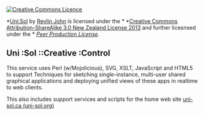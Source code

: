 [![Creative Commons Licence](http://i.creativecommons.org/l/by-sa/3.0/nz/88x31.png)](http://creativecommons.org/licenses/by-sa/3.0/nz/deed.en_GB) 

*[Uni:Sol](http://uni-sol.org) by [Revlin John](mailto:stylogicalmaps@gmail.com) is licensed under the * 
*[Creative Commons Attribution-ShareAlike 3.0 New Zealand License 2013](http://creativecommons.org/licenses/by-sa/3.0/nz/deed.en_GB) and further licesnsed under the *
*[Peer Production License](http://p2pfoundation.net/Peer_Production_License).*

## Uni :Sol ::Creative :Control

This service uses Perl (w/Mojolicious), SVG, XSLT, JavaScript and HTML5 to support Techniques for sketching single-instance, multi-user shared graphical applications and deploying unified views of these apps in realtime to web clients.

This also includes support services and scripts for the home web site [uni-sol.ca (uni-sol.org)](http://uni-sol.ca)


